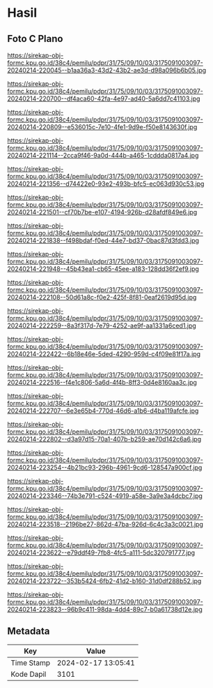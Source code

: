 # Hasil

## Foto C Plano

https://sirekap-obj-formc.kpu.go.id/38c4/pemilu/pdpr/31/75/09/10/03/3175091003097-20240214-220045--b1aa36a3-43d2-43b2-ae3d-d98a096b6b05.jpg

https://sirekap-obj-formc.kpu.go.id/38c4/pemilu/pdpr/31/75/09/10/03/3175091003097-20240214-220700--df4aca60-42fa-4e97-ad40-5a6dd7c41103.jpg

https://sirekap-obj-formc.kpu.go.id/38c4/pemilu/pdpr/31/75/09/10/03/3175091003097-20240214-220809--e536015c-7e10-4fe1-9d9e-f50e8143630f.jpg

https://sirekap-obj-formc.kpu.go.id/38c4/pemilu/pdpr/31/75/09/10/03/3175091003097-20240214-221114--2cca9f46-9a0d-444b-a465-1cddda0817a4.jpg

https://sirekap-obj-formc.kpu.go.id/38c4/pemilu/pdpr/31/75/09/10/03/3175091003097-20240214-221356--d74422e0-93e2-493b-bfc5-ec063d930c53.jpg

https://sirekap-obj-formc.kpu.go.id/38c4/pemilu/pdpr/31/75/09/10/03/3175091003097-20240214-221501--cf70b7be-e107-4194-926b-d28afdf849e6.jpg

https://sirekap-obj-formc.kpu.go.id/38c4/pemilu/pdpr/31/75/09/10/03/3175091003097-20240214-221838--f498bdaf-f0ed-44e7-bd37-0bac87d3fdd3.jpg

https://sirekap-obj-formc.kpu.go.id/38c4/pemilu/pdpr/31/75/09/10/03/3175091003097-20240214-221948--45b43ea1-cb65-45ee-a183-128dd36f2ef9.jpg

https://sirekap-obj-formc.kpu.go.id/38c4/pemilu/pdpr/31/75/09/10/03/3175091003097-20240214-222108--50d61a8c-f0e2-425f-8f81-0eaf2619d95d.jpg

https://sirekap-obj-formc.kpu.go.id/38c4/pemilu/pdpr/31/75/09/10/03/3175091003097-20240214-222259--8a3f317d-7e79-4252-ae9f-aa1331a6ced1.jpg

https://sirekap-obj-formc.kpu.go.id/38c4/pemilu/pdpr/31/75/09/10/03/3175091003097-20240214-222422--6b18e46e-5ded-4290-959d-c4f09e81f17a.jpg

https://sirekap-obj-formc.kpu.go.id/38c4/pemilu/pdpr/31/75/09/10/03/3175091003097-20240214-222516--f4e1c806-5a6d-4f4b-8ff3-0d4e8160aa3c.jpg

https://sirekap-obj-formc.kpu.go.id/38c4/pemilu/pdpr/31/75/09/10/03/3175091003097-20240214-222707--6e3e65b4-770d-46d6-a1b6-d4ba119afcfe.jpg

https://sirekap-obj-formc.kpu.go.id/38c4/pemilu/pdpr/31/75/09/10/03/3175091003097-20240214-222802--d3a97d15-70a1-407b-b259-ae70d142c6a6.jpg

https://sirekap-obj-formc.kpu.go.id/38c4/pemilu/pdpr/31/75/09/10/03/3175091003097-20240214-223254--4b21bc93-296b-4961-9cd6-128547a900cf.jpg

https://sirekap-obj-formc.kpu.go.id/38c4/pemilu/pdpr/31/75/09/10/03/3175091003097-20240214-223346--74b3e791-c524-4919-a58e-3a9e3a4dcbc7.jpg

https://sirekap-obj-formc.kpu.go.id/38c4/pemilu/pdpr/31/75/09/10/03/3175091003097-20240214-223518--2196be27-862d-47ba-926d-6c4c3a3c0021.jpg

https://sirekap-obj-formc.kpu.go.id/38c4/pemilu/pdpr/31/75/09/10/03/3175091003097-20240214-223622--e79ddf49-7fb8-4fc5-a111-5dc320791777.jpg

https://sirekap-obj-formc.kpu.go.id/38c4/pemilu/pdpr/31/75/09/10/03/3175091003097-20240214-223722--353b5424-6fb2-41d2-b160-31d0df288b52.jpg

https://sirekap-obj-formc.kpu.go.id/38c4/pemilu/pdpr/31/75/09/10/03/3175091003097-20240214-223823--96b9c411-98da-4dd4-89c7-b0a61738d12e.jpg


## Metadata

| Key        | Value               |
| ---------- | ------------------- |
| Time Stamp | 2024-02-17 13:05:41 |
| Kode Dapil | 3101                |



